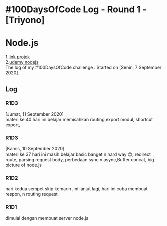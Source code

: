 # #100DaysOfCode Log - Round 1 - [Triyono]
# Node.js 
1.[link projek](https://github.com/triyono777/NodeJS)<br>
2.[udemy nodejs](https://www.udemy.com/course/nodejs-the-complete-guide/learn/lecture/11561940#overview)<br>
The log of my #100DaysOfCode challenge . Started on [Senin, 7 September 2020].

## Log 

### R1D3
[Jumat, 11 September 2020]<br>
materi ke 40
hari ini belajar memisahkan routing,export modul, shortcut export,


### R1D3
[Kamis, 10 September 2020]<br>
materi ke 37
hari ini masih belajar basic banget n hard way 😊, redirect route, parsing request body, perbedaan sync n async,Buffer concat, big picture of node.js


### R1D2
hari kedua sempet skip kemarin ,ini lanjut lagi, hari ini coba membuat respon, n routing request



### R1D1 
dimulai dengan membuat server node.js




